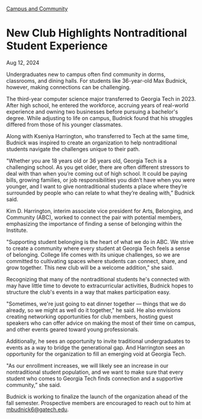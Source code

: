 [Campus and Community](https://www.gatech.edu/news/topic/campus-and-community)

# New Club Highlights Nontraditional Student Experience

Aug 12, 2024


Undergraduates new to campus often find community in dorms, classrooms, and dining halls. For students like 36-year-old Max Budnick, however, making connections can be challenging.

The third-year computer science major transferred to Georgia Tech in 2023. After high school, he entered the workforce, accruing years of real-world experience and owning two businesses before pursuing a bachelor's degree. While adjusting to life on campus, Budnick found that his struggles differed from those of his younger classmates.

Along with Kseniya Harrington, who transferred to Tech at the same time, Budnick was inspired to create an organization to help nontraditional students navigate the challenges unique to their path.

"Whether you are 18 years old or 36 years old, Georgia Tech is a challenging school. As you get older, there are often different stressors to deal with than when you’re coming out of high school. It could be paying bills, growing families, or job responsibilities you didn’t have when you were younger, and I want to give nontraditional students a place where they’re surrounded by people who can relate to what they’re dealing with,” Budnick said.

Kim D. Harrington, interim associate vice president for Arts, Belonging, and Community (ABC), worked to connect the pair with potential members, emphasizing the importance of finding a sense of belonging within the Institute.

"Supporting student belonging is the heart of what we do in ABC. We strive to create a community where every student at Georgia Tech feels a sense of belonging. College life comes with its unique challenges, so we are committed to cultivating spaces where students can connect, share, and grow together. This new club will be a welcome addition," she said.

Recognizing that many of the nontraditional students he's connected with may have little time to devote to extracurricular activities, Budnick hopes to structure the club's events in a way that makes participation easy.

"Sometimes, we're just going to eat dinner together — things that we do already, so we might as well do it together," he said. He also envisions creating networking opportunities for club members, hosting guest speakers who can offer advice on making the most of their time on campus, and other events geared toward young professionals.

Additionally, he sees an opportunity to invite traditional undergraduates to events as a way to bridge the generational gap. And Harrington sees an opportunity for the organization to fill an emerging void at Georgia Tech.

"As our enrollment increases, we will likely see an increase in our nontraditional student population, and we want to make sure that every student who comes to Georgia Tech finds connection and a supportive community,” she said.

Budnick is working to finalize the launch of the organization ahead of the fall semester. Prospective members are encouraged to reach out to him at [mbudnick6@gatech.edu](mailto:mbudnick6@gatech.edu).